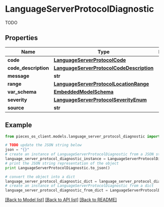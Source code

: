 # LanguageServerProtocolDiagnostic

TODO

## Properties
Name | Type | Description | Notes
------------ | ------------- | ------------- | -------------
**code** | [**LanguageServerProtocolCode**](LanguageServerProtocolCode.md) |  | [optional] 
**code_description** | [**LanguageServerProtocolCodeDescription**](LanguageServerProtocolCodeDescription.md) |  | [optional] 
**message** | **str** |  | 
**range** | [**LanguageServerProtocolLocationRange**](LanguageServerProtocolLocationRange.md) |  | 
**var_schema** | [**EmbeddedModelSchema**](EmbeddedModelSchema.md) |  | [optional] 
**severity** | [**LanguageServerProtocolSeverityEnum**](LanguageServerProtocolSeverityEnum.md) |  | [optional] 
**source** | **str** |  | [optional] 

## Example

```python
from pieces_os_client.models.language_server_protocol_diagnostic import LanguageServerProtocolDiagnostic

# TODO update the JSON string below
json = "{}"
# create an instance of LanguageServerProtocolDiagnostic from a JSON string
language_server_protocol_diagnostic_instance = LanguageServerProtocolDiagnostic.from_json(json)
# print the JSON string representation of the object
print LanguageServerProtocolDiagnostic.to_json()

# convert the object into a dict
language_server_protocol_diagnostic_dict = language_server_protocol_diagnostic_instance.to_dict()
# create an instance of LanguageServerProtocolDiagnostic from a dict
language_server_protocol_diagnostic_from_dict = LanguageServerProtocolDiagnostic.from_dict(language_server_protocol_diagnostic_dict)
```
[[Back to Model list]](../README.md#documentation-for-models) [[Back to API list]](../README.md#documentation-for-api-endpoints) [[Back to README]](../README.md)



